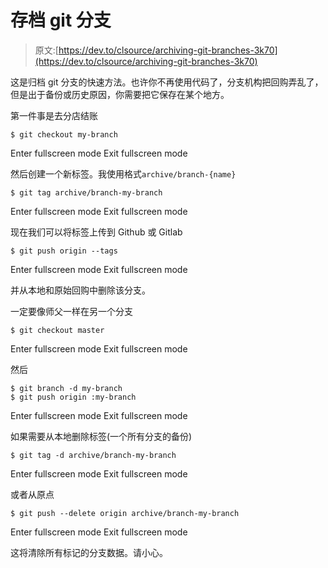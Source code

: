 # 存档 git 分支

> 原文:[https://dev.to/clsource/archiving-git-branches-3k70](https://dev.to/clsource/archiving-git-branches-3k70)

这是归档 git 分支的快速方法。也许你不再使用代码了，分支机构把回购弄乱了，但是出于备份或历史原因，你需要把它保存在某个地方。

第一件事是去分店结账

```
$ git checkout my-branch 
```

Enter fullscreen mode Exit fullscreen mode

然后创建一个新标签。我使用格式`archive/branch-{name}`

```
$ git tag archive/branch-my-branch 
```

Enter fullscreen mode Exit fullscreen mode

现在我们可以将标签上传到 Github 或 Gitlab

```
$ git push origin --tags 
```

Enter fullscreen mode Exit fullscreen mode

并从本地和原始回购中删除该分支。

一定要像师父一样在另一个分支

```
$ git checkout master 
```

Enter fullscreen mode Exit fullscreen mode

然后

```
$ git branch -d my-branch
$ git push origin :my-branch 
```

Enter fullscreen mode Exit fullscreen mode

如果需要从本地删除标签(一个所有分支的备份)

```
$ git tag -d archive/branch-my-branch 
```

Enter fullscreen mode Exit fullscreen mode

或者从原点

```
$ git push --delete origin archive/branch-my-branch 
```

Enter fullscreen mode Exit fullscreen mode

这将清除所有标记的分支数据。请小心。